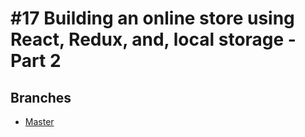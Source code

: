 # #17 Building an online store using React, Redux, and, local storage - Part 2

## Branches

* [Master](https://github.com/react-u/017-building-an-online-store-using-react-redux-and-local-storage-pt-2)